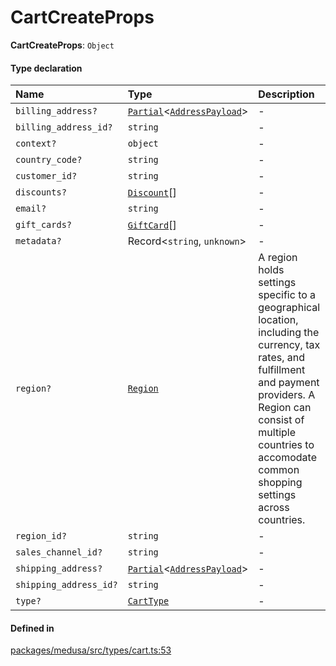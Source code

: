# CartCreateProps

 **CartCreateProps**: `Object`

#### Type declaration

| Name | Type | Description |
| :------ | :------ | :------ |
| `billing_address?` | [`Partial`](Partial.md)<[`AddressPayload`](../classes/AddressPayload.md)\> | - |
| `billing_address_id?` | `string` | - |
| `context?` | `object` | - |
| `country_code?` | `string` | - |
| `customer_id?` | `string` | - |
| `discounts?` | [`Discount`](../classes/Discount-1.md)[] | - |
| `email?` | `string` | - |
| `gift_cards?` | [`GiftCard`](../classes/GiftCard-1.md)[] | - |
| `metadata?` | Record<`string`, `unknown`\> | - |
| `region?` | [`Region`](../classes/Region.md) | A region holds settings specific to a geographical location, including the currency, tax rates, and fulfillment and payment providers. A Region can consist of multiple countries to accomodate common shopping settings across countries. |
| `region_id?` | `string` | - |
| `sales_channel_id?` | `string` | - |
| `shipping_address?` | [`Partial`](Partial.md)<[`AddressPayload`](../classes/AddressPayload.md)\> | - |
| `shipping_address_id?` | `string` | - |
| `type?` | [`CartType`](../enums/CartType.md) | - |

#### Defined in

[packages/medusa/src/types/cart.ts:53](https://github.com/medusajs/medusa/blob/3d9f5ae63/packages/medusa/src/types/cart.ts#L53)
